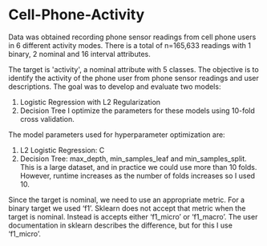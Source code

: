# Cell-Phone-Activity
Data was obtained recording phone sensor readings from cell phone users in 6 different activity modes. There is a total of
n=165,633 readings with 1 binary, 2 nominal and 16 interval attributes.

The target is 'activity', a nominal attribute with 5 classes. The objective is to identify the activity of the phone 
user from phone sensor readings and user descriptions.
The goal was to develop and evaluate two models:
1. Logistic Regression with L2 Regularization
2. Decision Tree
I optimize the parameters for these models using 10-fold cross validation.

The model parameters used for hyperparameter optimization are:
1. L2 Logistic Regression: C
2. Decision Tree: max_depth, min_samples_leaf and min_samples_split.
This is a large dataset, and in practice we could use more than 10 folds. However, runtime increases
as the number of folds increases so I used 10.

Since the target is nominal, we need to use an appropriate metric.
For a binary target we used ‘f1’. Sklearn does not accept that metric
when the target is nominal. Instead is accepts either ‘f1_micro’ or
‘f1_macro’. The user documentation in sklearn describes the difference,
but for this I use ‘f1_micro’.
